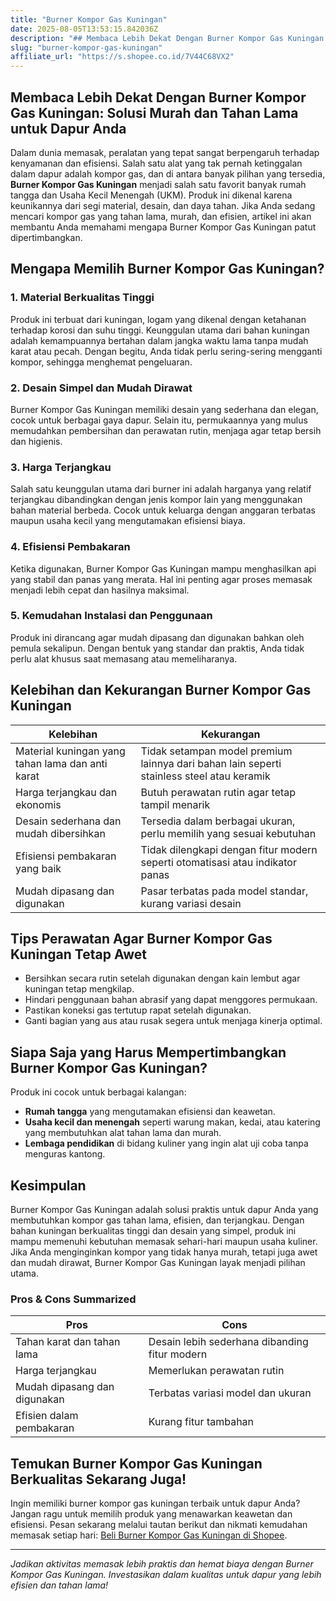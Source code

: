 ```yaml
---
title: "Burner Kompor Gas Kuningan"
date: 2025-08-05T13:53:15.842036Z
description: "## Membaca Lebih Dekat Dengan Burner Kompor Gas Kuningan: Solusi Murah dan Tahan Lama untuk Dapur Anda..."
slug: "burner-kompor-gas-kuningan"
affiliate_url: "https://s.shopee.co.id/7V44C68VX2"
---
```

## Membaca Lebih Dekat Dengan Burner Kompor Gas Kuningan: Solusi Murah dan Tahan Lama untuk Dapur Anda

Dalam dunia memasak, peralatan yang tepat sangat berpengaruh terhadap kenyamanan dan efisiensi. Salah satu alat yang tak pernah ketinggalan dalam dapur adalah kompor gas, dan di antara banyak pilihan yang tersedia, **Burner Kompor Gas Kuningan** menjadi salah satu favorit banyak rumah tangga dan Usaha Kecil Menengah (UKM). Produk ini dikenal karena keunikannya dari segi material, desain, dan daya tahan. Jika Anda sedang mencari kompor gas yang tahan lama, murah, dan efisien, artikel ini akan membantu Anda memahami mengapa Burner Kompor Gas Kuningan patut dipertimbangkan.

## Mengapa Memilih Burner Kompor Gas Kuningan?

### 1. Material Berkualitas Tinggi

Produk ini terbuat dari kuningan, logam yang dikenal dengan ketahanan terhadap korosi dan suhu tinggi. Keunggulan utama dari bahan kuningan adalah kemampuannya bertahan dalam jangka waktu lama tanpa mudah karat atau pecah. Dengan begitu, Anda tidak perlu sering-sering mengganti kompor, sehingga menghemat pengeluaran.

### 2. Desain Simpel dan Mudah Dirawat

Burner Kompor Gas Kuningan memiliki desain yang sederhana dan elegan, cocok untuk berbagai gaya dapur. Selain itu, permukaannya yang mulus memudahkan pembersihan dan perawatan rutin, menjaga agar tetap bersih dan higienis.

### 3. Harga Terjangkau

Salah satu keunggulan utama dari burner ini adalah harganya yang relatif terjangkau dibandingkan dengan jenis kompor lain yang menggunakan bahan material berbeda. Cocok untuk keluarga dengan anggaran terbatas maupun usaha kecil yang mengutamakan efisiensi biaya.

### 4. Efisiensi Pembakaran

Ketika digunakan, Burner Kompor Gas Kuningan mampu menghasilkan api yang stabil dan panas yang merata. Hal ini penting agar proses memasak menjadi lebih cepat dan hasilnya maksimal.

### 5. Kemudahan Instalasi dan Penggunaan

Produk ini dirancang agar mudah dipasang dan digunakan bahkan oleh pemula sekalipun. Dengan bentuk yang standar dan praktis, Anda tidak perlu alat khusus saat memasang atau memeliharanya.

## Kelebihan dan Kekurangan Burner Kompor Gas Kuningan

| **Kelebihan** | **Kekurangan** |
|----------------|----------------|
| Material kuningan yang tahan lama dan anti karat | Tidak setampan model premium lainnya dari bahan lain seperti stainless steel atau keramik |
| Harga terjangkau dan ekonomis | Butuh perawatan rutin agar tetap tampil menarik |
| Desain sederhana dan mudah dibersihkan | Tersedia dalam berbagai ukuran, perlu memilih yang sesuai kebutuhan |
| Efisiensi pembakaran yang baik | Tidak dilengkapi dengan fitur modern seperti otomatisasi atau indikator panas |
| Mudah dipasang dan digunakan | Pasar terbatas pada model standar, kurang variasi desain |

## Tips Perawatan Agar Burner Kompor Gas Kuningan Tetap Awet

- Bersihkan secara rutin setelah digunakan dengan kain lembut agar kuningan tetap mengkilap.
- Hindari penggunaan bahan abrasif yang dapat menggores permukaan.
- Pastikan koneksi gas tertutup rapat setelah digunakan.
- Ganti bagian yang aus atau rusak segera untuk menjaga kinerja optimal.

## Siapa Saja yang Harus Mempertimbangkan Burner Kompor Gas Kuningan?

Produk ini cocok untuk berbagai kalangan:

- **Rumah tangga** yang mengutamakan efisiensi dan keawetan.
- **Usaha kecil dan menengah** seperti warung makan, kedai, atau katering yang membutuhkan alat tahan lama dan murah.
- **Lembaga pendidikan** di bidang kuliner yang ingin alat uji coba tanpa menguras kantong.

## Kesimpulan

Burner Kompor Gas Kuningan adalah solusi praktis untuk dapur Anda yang membutuhkan kompor gas tahan lama, efisien, dan terjangkau. Dengan bahan kuningan berkualitas tinggi dan desain yang simpel, produk ini mampu memenuhi kebutuhan memasak sehari-hari maupun usaha kuliner. Jika Anda menginginkan kompor yang tidak hanya murah, tetapi juga awet dan mudah dirawat, Burner Kompor Gas Kuningan layak menjadi pilihan utama.

### Pros & Cons Summarized

| **Pros** | **Cons** |
|------------|------------|
| Tahan karat dan tahan lama | Desain lebih sederhana dibanding fitur modern |
| Harga terjangkau | Memerlukan perawatan rutin |
| Mudah dipasang dan digunakan | Terbatas variasi model dan ukuran |
| Efisien dalam pembakaran | Kurang fitur tambahan |

## Temukan Burner Kompor Gas Kuningan Berkualitas Sekarang Juga!

Ingin memiliki burner kompor gas kuningan terbaik untuk dapur Anda? Jangan ragu untuk memilih produk yang menawarkan keawetan dan efisiensi. Pesan sekarang melalui tautan berikut dan nikmati kemudahan memasak setiap hari: [Beli Burner Kompor Gas Kuningan di Shopee](https://s.shopee.co.id/7V44C68VX2).

---

*Jadikan aktivitas memasak lebih praktis dan hemat biaya dengan Burner Kompor Gas Kuningan. Investasikan dalam kualitas untuk dapur yang lebih efisien dan tahan lama!*